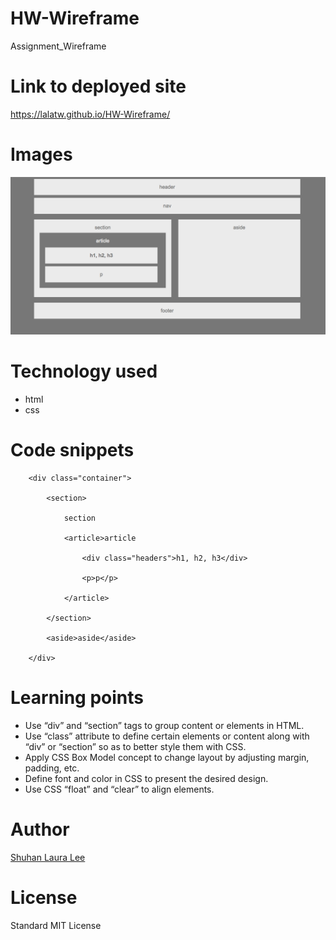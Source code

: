 # HW-Wireframe
Assignment_Wireframe

# Link to deployed site
https://lalatw.github.io/HW-Wireframe/


# Images
![wireframe assignment](image.png) 

# Technology used
* html
* css


# Code snippets


```
    <div class="container">
    
        <section>
            
            section

            <article>article

                <div class="headers">h1, h2, h3</div>
            
                <p>p</p>

            </article>

        </section>

        <aside>aside</aside>

    </div>

```


# Learning points
* Use “div” and “section” tags to group content or elements in HTML.
* Use “class” attribute to define certain elements or content along with “div” or “section” so as to better style them with CSS.
* Apply CSS Box Model concept to change layout by adjusting margin, padding, etc.
* Define font and color in CSS to present the desired design.
* Use CSS “float” and “clear” to align elements.



# Author 
[Shuhan Laura Lee](https://lalatw.github.io/HW-Wireframe/)



# License
Standard MIT License